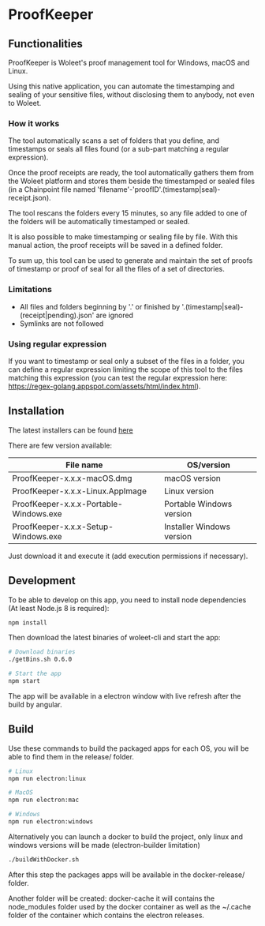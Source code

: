 # ProofKeeper

## Functionalities

ProofKeeper is Woleet's proof management tool for Windows, macOS and Linux.

Using this native application, you can automate the timestamping and sealing of your sensitive files, without disclosing them to anybody, not even to Woleet.

### How it works

The tool automatically scans a set of folders that you define, and timestamps or seals all files found (or a sub-part matching a regular expression).

Once the proof receipts are ready, the tool automatically gathers them from the Woleet platform and stores them beside the timestamped or sealed files (in a Chainpoint file named 'filename'-'proofID'.(timestamp|seal)-receipt.json).

The tool rescans the folders every 15 minutes, so any file added to one of the folders will be automatically timestamped or sealed.

It is also possible to make timestamping or sealing file by file. With this manual action, the proof receipts will be saved in a defined folder.

To sum up, this tool can be used to generate and maintain the set of proofs of timestamp or proof of seal for all the files of a set of directories.

### Limitations

* All files and folders beginning by '.' or finished by '.(timestamp|seal)-(receipt|pending).json' are ignored
* Symlinks are not followed

### Using regular expression

If you want to timestamp or seal only a subset of the files in a folder, you can define a regular expression limiting the scope of this tool to the files matching this expression (you can test the regular expression here: https://regex-golang.appspot.com/assets/html/index.html).

## Installation

The latest installers can be found [here](https://github.com/woleet/woleet-proofkeeper/releases)

There are few version available:

| File name                              | OS/version                             |
|----------------------------------------|----------------------------------------|
| ProofKeeper-x.x.x-macOS.dmg            | macOS version                          |
| ProofKeeper-x.x.x-Linux.AppImage       | Linux version                          |
| ProofKeeper-x.x.x-Portable-Windows.exe | Portable Windows version               |
| ProofKeeper-x.x.x-Setup-Windows.exe    | Installer Windows version              |

Just download it and execute it (add execution permissions if necessary).

## Development

To be able to develop on this app, you need to install node dependencies (At least Node.js 8 is required):

``` bash
npm install
```

Then download the latest binaries of woleet-cli and start the app:

``` bash
# Download binaries
./getBins.sh 0.6.0

# Start the app
npm start
```

The app will be available in a electron window with live refresh after the build by angular.

## Build

Use these commands to build the packaged apps for each OS, you will be able to find them in the release/ folder.

``` bash
# Linux
npm run electron:linux

# MacOS
npm run electron:mac

# Windows
npm run electron:windows
```

Alternatively you can launch a docker to build the project, only linux and windows versions will be made (electron-builder limitation)

```bash
./buildWithDocker.sh
```

After this step the packages apps will be available in the docker-release/ folder.

Another folder will be created: docker-cache it will contains the node_modules folder used by the docker container as well as the ~/.cache folder of the container which contains the electron releases.
